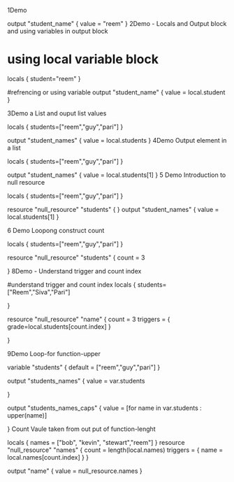1Demo

output "student_name" {
    value = "reem"
}
2Demo - Locals and Output block and using variables in output block

# using local variable block 
locals {
  student="reem"
}

#refrencing or using variable 
output "student_name" {
    value = local.student
}


3Demo a List and ouput list values

locals {
  students=["reem","guy","pari"]
}

output "student_names" {
    value = local.students
}
4Demo Output element in a list

locals {
  students=["reem","guy","pari"]
}

output "student_names" {
    value = local.students[1]
}
5 Demo Introduction to null resource

locals {
  students=["reem","guy","pari"]
}

resource "null_resource" "students" {
}
output "student_names" {
    value = local.students[1]
}

6 Demo Loopong construct count

locals {
  students=["reem","guy","pari"]
}

resource "null_resource" "students" {
  count = 3

}
8Demo - Understand trigger and count index

#understand trigger and count index 
locals {
  students=["Reem","Siva","Pari"]

}

resource "null_resource" "name" {
    count = 3
    triggers = {
        grade=local.students[count.index]
    }
  
}


9Demo Loop-for function-upper

variable "students" {
  default = ["reem","guy","pari"] 
}

output "students_names" {
    value = var.students
  
}

output "students_names_caps" {
    value = [for name in var.students : upper(name)]
  
}
Count Vaule taken from out put of function-lenght

locals {
  names = ["bob", "kevin", "stewart","reem"]
}
resource "null_resource" "names" {
  count = length(local.names)
  triggers = {
    name = local.names[count.index]
  }
}

output "name" {
  value = null_resource.names
}
